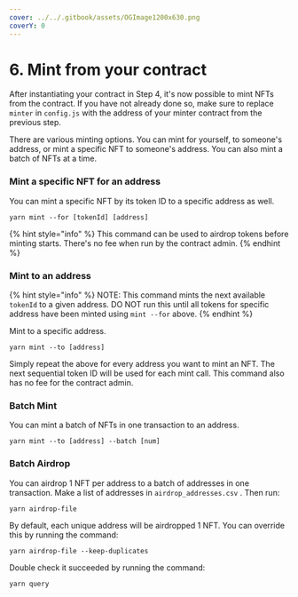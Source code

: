 ```yaml
---
cover: ../../.gitbook/assets/OGImage1200x630.png
coverY: 0
---
```


# 6. Mint from your contract

After instantiating your contract in Step 4, it's now possible to mint NFTs from the contract. If you have not already done so, make sure to replace `minter` in `config.js` with the address of your minter contract from the previous step.

There are various minting options. You can mint for yourself, to someone's address, or mint a specific NFT to someone's address. You can also mint a batch of NFTs at a time.

### Mint a specific NFT for an address

You can mint a specific NFT by its token ID to a specific address as well.

```
yarn mint --for [tokenId] [address]
```

{% hint style="info" %}
This command can be used to airdrop tokens before minting starts. There's no fee when run by the contract admin.
{% endhint %}

### Mint to an address

{% hint style="info" %}
NOTE: This command mints the next available `tokenId` to a given address. DO NOT run this until all tokens for specific address have been minted using `mint --for` above.
{% endhint %}

Mint to a specific address.

```
yarn mint --to [address]
```

Simply repeat the above for every address you want to mint an NFT. The next sequential token ID will be used for each mint call. This command also has no fee for the contract admin.

### Batch Mint

You can mint a batch of NFTs in one transaction to an address.

```
yarn mint --to [address] --batch [num]
```

### Batch Airdrop

You can airdrop 1 NFT per address to a batch of addresses in one transaction. Make a list of addresses in `airdrop_addresses.csv` . Then run:

```
yarn airdrop-file
```

By default, each unique address will be airdropped 1 NFT. You can override this by running the command:

```angular2html
yarn airdrop-file --keep-duplicates
```

Double check it succeeded by running the command:

```
yarn query
```

